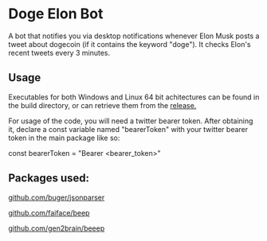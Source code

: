 # Doge Elon Bot

A bot that notifies you via desktop notifications whenever Elon Musk posts a tweet about dogecoin (if it contains the keyword "doge"). It checks Elon's recent tweets every 3 minutes.

## Usage

Executables for both Windows and Linux 64 bit achitectures can be found in the build directory, or can retrieve them from the [release.](https://github.com/TheZoraiz/dogeElonBot/releases/tag/v1.1)

For usage of the code, you will need a twitter bearer token. After obtaining it, declare a const variable named "bearerToken" with your twitter bearer token in the main package like so:

const bearerToken = "Bearer <bearer_token>"


## Packages used:

[github.com/buger/jsonparser](https://www.github.com/buger/jsonparser)

[github.com/faiface/beep](https://www.github.com/faiface/beep)

[github.com/gen2brain/beeep](https://www.github.com/gen2brain/beeep)
